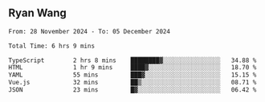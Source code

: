 ## Ryan Wang

<!--START_SECTION:waka-->

```txt
From: 28 November 2024 - To: 05 December 2024

Total Time: 6 hrs 9 mins

TypeScript        2 hrs 8 mins    ████████▓░░░░░░░░░░░░░░░░   34.88 %
HTML              1 hr 9 mins     ████▓░░░░░░░░░░░░░░░░░░░░   18.70 %
YAML              55 mins         ███▓░░░░░░░░░░░░░░░░░░░░░   15.15 %
Vue.js            32 mins         ██▒░░░░░░░░░░░░░░░░░░░░░░   08.71 %
JSON              23 mins         █▓░░░░░░░░░░░░░░░░░░░░░░░   06.42 %
```

<!--END_SECTION:waka-->
